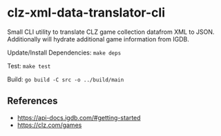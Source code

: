 # clz-xml-data-translator-cli

Small CLI utility to translate CLZ game collection datafrom XML to JSON. Additionally will hydrate additional game information from IGDB.

Update/Install Dependencies:
`make deps`

Test:
`make test`

Build:
`go build -C src -o ../build/main`

## References

- https://api-docs.igdb.com/#getting-started
- https://clz.com/games
